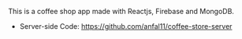This is a coffee shop app made with Reactjs, Firebase and MongoDB.

- Server-side Code: https://github.com/anfal11/coffee-store-server
